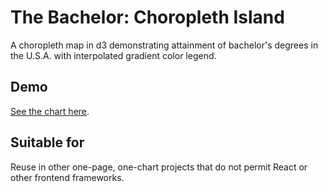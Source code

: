 # The Bachelor: Choropleth Island
A choropleth map in d3 demonstrating attainment of bachelor's degrees in the U.S.A. with interpolated gradient color legend.

## Demo
[See the chart here](https://matthieupierce.github.io/the-bachelor-choropleth-island/).

## Suitable for
Reuse in other one-page, one-chart projects that do not permit React or other frontend frameworks.

